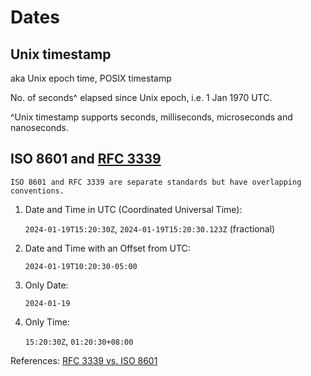 # Dates

## Unix timestamp

aka Unix epoch time, POSIX timestamp

No. of seconds^ elapsed since Unix epoch, i.e. 1 Jan 1970 UTC.

^Unix timestamp supports seconds, milliseconds, microseconds and nanoseconds.

## ISO 8601 and [RFC 3339](https://datatracker.ietf.org/doc/html/rfc3339#section-5.6)

```admonish note
ISO 8601 and RFC 3339 are separate standards but have overlapping conventions.
```

1.	Date and Time in UTC (Coordinated Universal Time):

    `2024-01-19T15:20:30Z`, `2024-01-19T15:20:30.123Z` (fractional)

2.	Date and Time with an Offset from UTC:

    `2024-01-19T10:20:30-05:00`

3.	Only Date:

    `2024-01-19`

4.	Only Time:

    `15:20:30Z`, `01:20:30+08:00`

References:
[RFC 3339 vs. ISO 8601](https://ijmacd.github.io/rfc3339-iso8601/)
